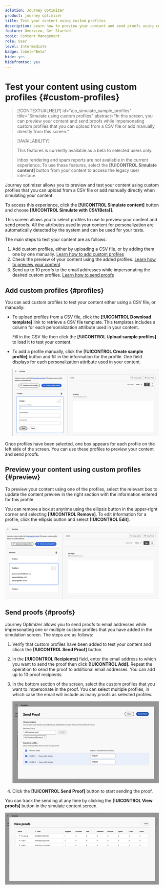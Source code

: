 ```yaml
---
solution: Journey Optimizer
product: journey optimizer
title: Test your content using custom profiles
description: Learn how to preview your content and send proofs using custom profiles.
feature: Overview, Get Started
topic: Content Management
role: User
level: Intermediate
badge: label="Beta"
hide: yes
hidefromtoc: yes
---
```


# Test your content using custom profiles {#custom-profiles}

>[!CONTEXTUALHELP]
>id="ajo_simulate_sample_profiles"
>title="Simulate using custom profiles"
>abstract="In this screen, you can preview your content and send proofs while impersonating custom profiles that you can upload from a CSV file or add manually directly from this screen."

>[!AVAILABILITY]
>
>This features is currently available as a beta to selected users only.
>
>Inbox rendering and spam reports are not available in the current experience. To use these features, select the **[!UICONTROL Simulate content]** button from your content to access the legacy user interface.

Journey optimizer allows you to preview and test your content using custom profiles that you can upload from a CSV file or add manually directly when simulating your content.

To access this experience, click the **[!UICONTROL Simulate content]** button and choose **[!UICONTROL Simulate with CSV(Beta)]**.

This screen allows you to select profiles to use to preview your content and send proofs. All the attributes used in your content for personalization are automatically detected by the system and can be used for your tests.

The main steps to test your content are as follows:

1. Add custom profiles, either by uploading a CSV file, or by adding them one by one manually. [Learn how to add custom profiles](#profiles)
1. Check the preview of your content using the added profiles. [Learn how to preview your content](#preview)
1. Send up to 10 proofs to the email addresses while impersonating the desired custom profiles. [Learn how to send proofs](#proofs)


## Add custom profiles {#profiles}

You can add custom profiles to test your content either using a CSV file, or manually:

* To upload profiles from a CSV file, click the **[!UICONTROL Download template]** link to retrieve a CSV file template. This templates includes a column for each personalization attribute used in your content.

    Fill in the CSV file then click the **[!UICONTROL Upload sample profiles]** to load it to test your content.

* To add a profile manually, click the **[!UICONTROL Create sample profile]** button and fill in the information for the profile. One field displays for each personalization attribute used in your content.

    ![](assets/simulate-custom-add.png)

Once profiles have been selected, one box appears for each profile on the left side of the screen. You can use these profiles to preview your content and send proofs.

## Preview your content using custom profiles {#preview}

To preview your content using one of the profiles, select the relevant box to update the content preview in the right section with the information entered for this profile.

You can remove a box at anytime using the ellipsis button in the upper-right corner and selecting **[!UICONTROL Remove]**. To edit information for a profile, click the ellipsis button and select **[!UICONTROL Edit]**.

![](assets/simulate-custom-boxes.png)

## Send proofs {#proofs}

Journey Optimizer allows you to send proofs to email addresses while impersonating one or multiple custom profiles that you have added in the simulation screen. The steps are as follows:

1. Verify that custom profiles have been added to test your content and clicck the **[!UICONTROL Send Proof]** button.

1. In the **[!UICONTROL Recipients]** field, enter the email address to which you want to send the proof then click **[!UICONTROL Add]**. Repeat the operation to send the proof to additional email addresses. You can add up to 10 proof recipients.

1. In the bottom section of the screen, select the custom profiles that you want to impersonate in the proof. You can select multiple profiles, in which case the email will include as many proofs as selected profiles.

    ![](assets/simulate-custom-proofs.png)

1. Click the **[!UICONTROL Send Proof]** button to start sending the proof.

You can track the sending at any time by clicking the **[!UICONTROL View proofs]** button in the simulate content screen.

![](assets/simulate-custom-sent-proofs.png)
